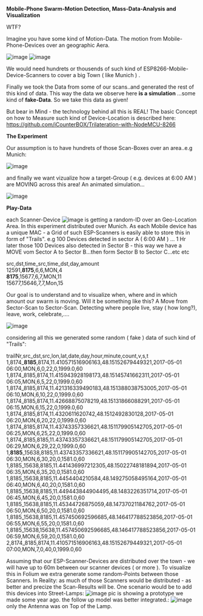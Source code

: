 
**Mobile-Phone Swarm-Motion Detection, Mass-Data-Analysis and Visualization**



WTF?

Imagine you have some kind of Motion-Data. The motion from Mobile-Phone-Devices over an geographic Aera.

![image](https://user-images.githubusercontent.com/37293282/75029501-70ac5a00-54a2-11ea-950a-72819bf253d1.png) ![image](https://user-images.githubusercontent.com/37293282/75025059-cb41b800-549a-11ea-8e0f-a6b44bbb966a.png)

We would need hundrets or thousends of such kind of ESP8266-Mobile-Device-Scanners to cover a big Town ( like Munich ) . 

Finally we took the Data from some of our scans..and generated the rest of this kind of data. This way the data we observe here **is a simulation** ...some kind of **fake-Data**. So we take this data as given!

But bear in Mind - the technology behind all this is REAL! The basic Concept on how to Measure such kind of Device-Location is described here: https://github.com/iCounterBOX/Trilateration-with-NodeMCU-8266


**The Experiment**

Our assumption is to have hundrets of those Scan-Boxes over an area..e.g Munich:

![image](https://user-images.githubusercontent.com/37293282/75027380-c67f0300-549e-11ea-837e-195551333a5f.png)

and finally we want vizualize how a target-Group ( e.g. devices at 6:00 AM ) are MOVING across this area!
An animated simulation...

![image](https://user-images.githubusercontent.com/37293282/75029173-e06e1500-54a1-11ea-99de-10ed91e3386f.png)

**Play-Data**

each Scanner-Device  ![image](https://user-images.githubusercontent.com/37293282/75030965-87a07b80-54a5-11ea-9394-e58e560dc468.png) is getting a random-ID over an Geo-Location Area. In this experiment distributed over Munich. As each Mobile device has a unique MAC - a Grid of such ESP-Scanners is easily able to store this in form of "Trails". e.g 100 Devices detected in sector A ( 6:00 AM ) ... 1 Hr later those 100 Devices also detected in Sector B - this way we have a MOVE vom Sector A to Sector B...then form Sector B to Sector C...etc etc

src,dst,time_src,time_dst,day,amount  
12591,**8175**,6,6,MON,4  
**8175**,15677,6,7,MON,11  
15677,15646,7,7,Mon,15  

Our goal is to understand and to visualize when, where and in which amount our swarm is moving. Will it be something like this? A Move from Sector-Scan to Sector-Scan. Detecting where people live, stay ( how long?), leave, work, celebrate,....

![image](https://user-images.githubusercontent.com/37293282/75032428-e0bdde80-54a8-11ea-817b-84d486c16531.png)

considering all this we generated some random ( fake ) data of such kind of "Trails":

trailNr,src_dst,src,lon,lat,date,day,hour,minute,count,v,s,t
1,8174_**8185**,8174,11.410571516906163,48.15152679449321,2017-05-01 06:00,MON,6,0,22,0,1999.0,60  
1,8174_8185,8174,11.415943928198173,48.15145741662311,2017-05-01 06:05,MON,6,5,22,0,1999.0,60  
1,8174_8185,8174,11.421316339490183,48.151388038753005,2017-05-01 06:10,MON,6,10,22,0,1999.0,60  
1,8174_8185,8174,11.42668875078219,48.15131866088291,2017-05-01 06:15,MON,6,15,22,0,1999.0,60  
1,8174_8185,8174,11.4320611620742,48.1512492830128,2017-05-01 06:20,MON,6,20,22,0,1999.0,60  
1,8174_8185,8174,11.43743357336621,48.151179905142705,2017-05-01 06:25,MON,6,25,22,0,1999.0,60
1,8174_8185,8185,11.43743357336621,48.151179905142705,2017-05-01 06:29,MON,6,29,22,0,1999.0,60
1,**8185**_15638,8185,11.43743357336621,48.151179905142705,2017-05-01 06:30,MON,6,30,20,0,1581.0,60
1,8185_15638,8185,11.441436997212305,48.15022748181894,2017-05-01 06:35,MON,6,35,20,0,1581.0,60
1,8185_15638,8185,11.4454404210584,48.149275058495164,2017-05-01 06:40,MON,6,40,20,0,1581.0,60
1,8185_15638,8185,11.449443844904495,48.1483226351714,2017-05-01 06:45,MON,6,45,20,0,1581.0,60
1,8185_15638,8185,11.45344726875059,48.14737021184762,2017-05-01 06:50,MON,6,50,20,0,1581.0,60
1,8185_15638,8185,11.457450692596685,48.146417788523856,2017-05-01 06:55,MON,6,55,20,0,1581.0,60
1,8185_15638,15638,11.457450692596685,48.146417788523856,2017-05-01 06:59,MON,6,59,20,0,1581.0,60
2,8174_8185,8174,11.410571516906163,48.15152679449321,2017-05-01 07:00,MON,7,0,40,0,1999.0,60

Assuming that our ESP-Scanner-Devices are distributed over the town - we will have up to 60m between our scanner devices ( or more ). To visualize this in Folium we extra generate some random-Points between those
Scanners. In Reality: as much of those Scanners would be distributed - as better and precize  the Scan-Results will be. One scenario would be to add this devices into Street-Lamps:
![image](https://user-images.githubusercontent.com/37293282/75033955-5ecfb480-54ac-11ea-9d2b-69a370191c14.png) pic is showing a prototype we made some year ago. the follow up model was better integrated.: 
![image](https://user-images.githubusercontent.com/37293282/75034187-f6cd9e00-54ac-11ea-8056-15ef7232df79.png)  only the Antenna was on Top of the Lamp.


